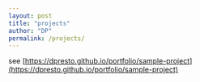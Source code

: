 ```yaml
---
layout: post
title: "projects"
author: "DP"
permalink: /projects/
---
```


see [https://dpresto.github.io/portfolio/sample-project](https://dpresto.github.io/portfolio/sample-project)
